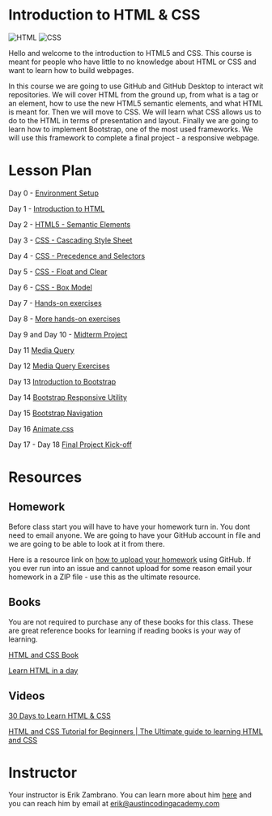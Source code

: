 # Introduction to HTML & CSS

![HTML](images/html5.png "HTML")
![CSS](images/css3.png "CSS")

Hello and welcome to the introduction to HTML5 and CSS. This course is meant for people who have little to no knowledge about HTML or CSS and want to learn how to build webpages.

In this course we are going to use GitHub and GitHub Desktop to interact wit repositories. We will cover HTML from the ground up, from what is a tag or an element, how to use the new HTML5 semantic elements, and what HTML is meant for. Then we will move to CSS. We will learn what CSS allows us to do to the HTML in terms of presentation and layout. Finally we are going to learn how to implement Bootstrap, one of the most used frameworks. We will use this framework to complete a final project - a responsive webpage.

# Lesson Plan

Day 0 - [Environment Setup](syllabus/00.md)

Day 1 - [Introduction to HTML](syllabus/01.md)

Day 2 - [HTML5 - Semantic Elements](syllabus/02.md)

Day 3 - [CSS - Cascading Style Sheet](syllabus/03.md)

Day 4 - [CSS - Precedence and Selectors](syllabus/04.md)

Day 5 - [CSS - Float and Clear](syllabus/05.md)

Day 6 - [CSS - Box Model](syllabus/06.md)

Day 7 - [Hands-on exercises](syllabus/07.md)

Day 8 - [More hands-on exercises](syllabus/08.md)

Day 9 and Day 10 - [Midterm Project](syllabus/09-10.md) 

Day 11 [Media Query](syllabus/11.md)

Day 12 [Media Query Exercises](syllabus/12.md)

Day 13 [Introduction to Bootstrap](syllabus/13.md)

Day 14 [Bootstrap Responsive Utility](syllabus/14.md)

Day 15 [Bootstrap Navigation](syllabus/15.md)

Day 16 [Animate.css](syllabus/16.md)

Day 17 - Day 18 [Final Project Kick-off](syllabus/17.md)

# Resources

## Homework

Before class start you will have to have your homework turn in. You dont need to email anyone. We are going to have your GitHub account in file and we are going to be able to look at it from there.

Here is a resource link on [how to upload your homework](syllabus/how-to-upload-homework.md) using GitHub. If you ever run into an issue and cannot upload for some reason email your homework in a ZIP file - use this as the ultimate resource.

## Books

You are not required to purchase any of these books for this class. These are great reference books for learning if reading books is your way of learning.

[HTML and CSS Book](http://htmlandcssbook.com/)

[Learn HTML in a day](http://www.amazon.com/Html-Ultimate-Learning-Development-Beginners/dp/1515343154)

## Videos

[30 Days to Learn HTML & CSS](https://www.youtube.com/playlist?list=PLgGbWId6zgaWZkPFI4Sc9QXDmmOWa1v5F)

[HTML and CSS Tutorial for Beginners | The Ultimate guide to learning HTML and CSS](https://www.youtube.com/watch?v=y3UH2gAhwPI)

# Instructor

Your instructor is Erik Zambrano. You can learn more about him [here](http://erikpz.com) and you can reach him by email at  erik@austincodingacademy.com
